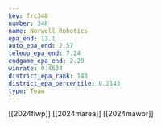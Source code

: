 ```yaml
---
key: frc348
number: 348
name: Norwell Robotics
epa_end: 12.1
auto_epa_end: 2.57
teleop_epa_end: 7.24
endgame_epa_end: 2.29
winrate: 0.4634
district_epa_rank: 143
district_epa_percentile: 0.2143
type: Team
---
```

[[2024flwp]]
[[2024marea]]
[[2024mawor]]
